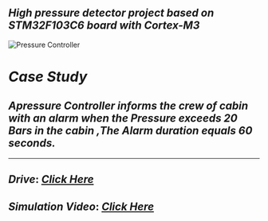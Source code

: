 ## *High pressure detector project based on STM32F103C6 board with Cortex-M3*

![Pressure Controller](https://github.com/MohammedHasanAhmed/Mastering-Embedded-Systems/assets/123543218/4029e351-9745-45e2-82b9-5ef1be6b31e4)

# *Case Study*

## *Apressure Controller informs the crew of cabin with an alarm when the Pressure exceeds 20 Bars in the cabin ,The Alarm duration equals 60 seconds.*
___
## *Drive*: [*Click Here*](https://drive.google.com/drive/folders/14_aqYdZsKSQHtwZHTRE-Of2hHS3-KhWg)

## *Simulation Video*: [*Click Here*](https://drive.google.com/file/d/1VYLd8u7Z1mXmnhzWxTt3GwC7nquuyFkO/view?usp=drive_link)
